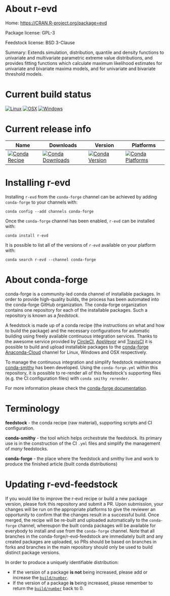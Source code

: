 About r-evd
===========

Home: https://CRAN.R-project.org/package=evd

Package license: GPL-3

Feedstock license: BSD 3-Clause

Summary: Extends simulation, distribution, quantile and density functions to univariate and multivariate parametric extreme value distributions, and provides fitting functions which calculate maximum likelihood estimates for univariate and bivariate maxima models, and for univariate and bivariate threshold models.



Current build status
====================

[![Linux](https://img.shields.io/circleci/project/github/conda-forge/r-evd-feedstock/master.svg?label=Linux)](https://circleci.com/gh/conda-forge/r-evd-feedstock)
[![OSX](https://img.shields.io/travis/conda-forge/r-evd-feedstock/master.svg?label=macOS)](https://travis-ci.org/conda-forge/r-evd-feedstock)
[![Windows](https://img.shields.io/appveyor/ci/conda-forge/r-evd-feedstock/master.svg?label=Windows)](https://ci.appveyor.com/project/conda-forge/r-evd-feedstock/branch/master)

Current release info
====================

| Name | Downloads | Version | Platforms |
| --- | --- | --- | --- |
| [![Conda Recipe](https://img.shields.io/badge/recipe-r--evd-green.svg)](https://anaconda.org/conda-forge/r-evd) | [![Conda Downloads](https://img.shields.io/conda/dn/conda-forge/r-evd.svg)](https://anaconda.org/conda-forge/r-evd) | [![Conda Version](https://img.shields.io/conda/vn/conda-forge/r-evd.svg)](https://anaconda.org/conda-forge/r-evd) | [![Conda Platforms](https://img.shields.io/conda/pn/conda-forge/r-evd.svg)](https://anaconda.org/conda-forge/r-evd) |

Installing r-evd
================

Installing `r-evd` from the `conda-forge` channel can be achieved by adding `conda-forge` to your channels with:

```
conda config --add channels conda-forge
```

Once the `conda-forge` channel has been enabled, `r-evd` can be installed with:

```
conda install r-evd
```

It is possible to list all of the versions of `r-evd` available on your platform with:

```
conda search r-evd --channel conda-forge
```


About conda-forge
=================

conda-forge is a community-led conda channel of installable packages.
In order to provide high-quality builds, the process has been automated into the
conda-forge GitHub organization. The conda-forge organization contains one repository
for each of the installable packages. Such a repository is known as a *feedstock*.

A feedstock is made up of a conda recipe (the instructions on what and how to build
the package) and the necessary configurations for automatic building using freely
available continuous integration services. Thanks to the awesome service provided by
[CircleCI](https://circleci.com/), [AppVeyor](https://www.appveyor.com/)
and [TravisCI](https://travis-ci.org/) it is possible to build and upload installable
packages to the [conda-forge](https://anaconda.org/conda-forge)
[Anaconda-Cloud](https://anaconda.org/) channel for Linux, Windows and OSX respectively.

To manage the continuous integration and simplify feedstock maintenance
[conda-smithy](https://github.com/conda-forge/conda-smithy) has been developed.
Using the ``conda-forge.yml`` within this repository, it is possible to re-render all of
this feedstock's supporting files (e.g. the CI configuration files) with ``conda smithy rerender``.

For more information please check the [conda-forge documentation](https://conda-forge.org/docs/).

Terminology
===========

**feedstock** - the conda recipe (raw material), supporting scripts and CI configuration.

**conda-smithy** - the tool which helps orchestrate the feedstock.
                   Its primary use is in the construction of the CI ``.yml`` files
                   and simplify the management of *many* feedstocks.

**conda-forge** - the place where the feedstock and smithy live and work to
                  produce the finished article (built conda distributions)


Updating r-evd-feedstock
========================

If you would like to improve the r-evd recipe or build a new
package version, please fork this repository and submit a PR. Upon submission,
your changes will be run on the appropriate platforms to give the reviewer an
opportunity to confirm that the changes result in a successful build. Once
merged, the recipe will be re-built and uploaded automatically to the
`conda-forge` channel, whereupon the built conda packages will be available for
everybody to install and use from the `conda-forge` channel.
Note that all branches in the conda-forge/r-evd-feedstock are
immediately built and any created packages are uploaded, so PRs should be based
on branches in forks and branches in the main repository should only be used to
build distinct package versions.

In order to produce a uniquely identifiable distribution:
 * If the version of a package **is not** being increased, please add or increase
   the [``build/number``](https://conda.io/docs/user-guide/tasks/build-packages/define-metadata.html#build-number-and-string).
 * If the version of a package **is** being increased, please remember to return
   the [``build/number``](https://conda.io/docs/user-guide/tasks/build-packages/define-metadata.html#build-number-and-string)
   back to 0.
